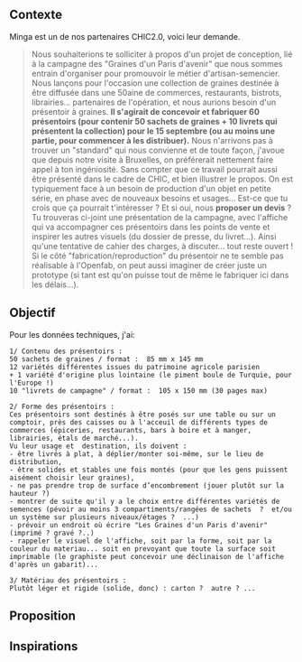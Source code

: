 ## Contexte
Minga est un de nos partenaires CHIC2.0, voici leur demande.
> Nous souhaiterions te solliciter à propos d'un projet de conception, lié à la campagne des "Graines d'un Paris d'avenir" que nous sommes entrain d'organiser pour promouvoir le métier d'artisan-semencier.
> Nous lançons pour l'occasion une collection de graines destinée à être diffusée dans une 50aine de commerces, restaurants, bistrots, librairies... partenaires de l'opération, et nous aurions besoin d'un présentoir à graines.
> **Il s'agirait de concevoir et fabriquer 60 présentoirs (pour contenir 50 sachets de graines + 10 livrets qui présentent la collection) pour le 15 septembre (ou au moins une partie, pour commencer à les distribuer).**
> Nous n'arrivons pas à trouver un "standard" qui nous convienne et de toute façon, j'avoue que depuis notre visite à Bruxelles, on préférerait nettement faire appel à ton ingéniosité. Sans compter que ce travail pourrait aussi être présenté dans le cadre de CHIC, et bien illustrer le propos. On est typiquement face à un besoin de production d'un objet en petite série, en phase avec de nouveaux besoins et usages...
> Est-ce que tu crois que ça pourrait t'intéresser ? Et si oui, nous **proposer un devis** ?
> Tu trouveras ci-joint une présentation de la campagne, avec l'affiche qui va accompagner ces présentoirs dans les points de vente et inspirer les autres visuels (du dossier de presse, du livret...). Ainsi qu'une tentative de cahier des charges, à discuter... tout reste ouvert !
> Si le côté "fabrication/reproduction" du présentoir ne te semble pas réalisable à l'Openfab, on peut aussi imaginer de créer juste un prototype (si tant est qu'on puisse tout de même le fabriquer ici dans les délais...).

## Objectif
Pour les données techniques, j'ai:
``` 
1/ Contenu des présentoirs :
50 sachets de graines / format :  85 mm x 145 mm 
12 variétés différentes issues du patrimoine agricole parisien 
+ 1 variété d'origine plus lointaine (le piment boule de Turquie, pour l'Europe !)
10 "livrets de campagne" / format :  105 x 150 mm (30 pages max)

2/ Forme des présentoirs :
Ces présentoirs sont destinés à être posés sur une table ou sur un comptoir, près des caisses ou à l'acceuil de différents types de commerces (épiceries, restaurants, bars à boire et à manger, librairies, étals de marché...). 
Vu leur usage et  destination, ils doivent :
- être livrés à plat, à déplier/monter soi-même, sur le lieu de distribution,
- être solides et stables une fois montés (pour que les gens puissent aisément choisir leur graines),
- ne pas prendre trop de surface d’encombrement (jouer plutôt sur la hauteur ?)
- montrer de suite qu'il y a le choix entre différentes variétés de semences (pévoir au moins 3 compartiments/rangées de sachets  ?  et/ou un système sur plusieurs niveaux/étages ?  ...)
- prévoir un endroit où écrire "Les Graines d'un Paris d'avenir" (imprimé ? gravé ?..)
- rappeler le visuel de l'affiche, soit par la forme, soit par la couleur du materiau... soit en prevoyant que toute la surface soit imprimable (le graphiste peut concevoir une déclinaison de l'affiche d'après un gabarit)...

3/ Matériau des présentoirs :
Plutôt léger et rigide (solide, donc) : carton ?  autre ? ...
```

## Proposition

## Inspirations
